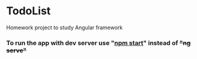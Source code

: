 # TodoList

Homework project to study Angular framework

### To run the app with dev server use "<ins>npm start</ins>" instead of ~~"ng serve"~~
